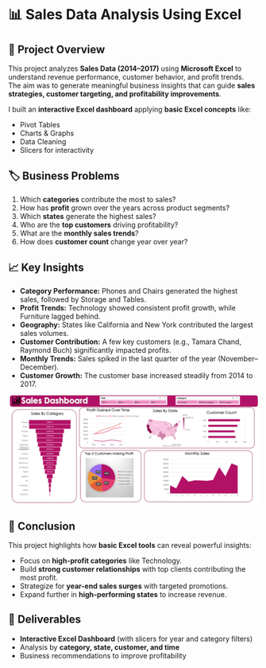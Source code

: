 # 📊 Sales Data Analysis Using Excel

## 🔎 Project Overview
This project analyzes **Sales Data (2014–2017)** using **Microsoft Excel** to understand revenue performance, customer behavior, and profit trends.  
The aim was to generate meaningful business insights that can guide **sales strategies, customer targeting, and profitability improvements**.  

I built an **interactive Excel dashboard** applying **basic Excel concepts** like:
- Pivot Tables  
- Charts & Graphs  
- Data Cleaning  
- Slicers for interactivity  

## 🏷️ Business Problems
1. Which **categories** contribute the most to sales?  
2. How has **profit** grown over the years across product segments?  
3. Which **states** generate the highest sales?  
4. Who are the **top customers** driving profitability?  
5. What are the **monthly sales trends**?  
6. How does **customer count** change year over year?  

## 📈 Key Insights
- **Category Performance:** Phones and Chairs generated the highest sales, followed by Storage and Tables.  
- **Profit Trends:** Technology showed consistent profit growth, while Furniture lagged behind.  
- **Geography:** States like California and New York contributed the largest sales volumes.  
- **Customer Contribution:** A few key customers (e.g., Tamara Chand, Raymond Buch) significantly impacted profits.  
- **Monthly Trends:** Sales spiked in the last quarter of the year (November–December).  
- **Customer Growth:** The customer base increased steadily from 2014 to 2017.


![Image](https://github.com/snigdhasikdar90-arch/Sales-Data-Analysis-/blob/main/Sales%20Data%20Dashboard%20picture.png?raw=true)

  

## 🚀 Conclusion
This project highlights how **basic Excel tools** can reveal powerful insights:  
- Focus on **high-profit categories** like Technology.  
- Build **strong customer relationships** with top clients contributing the most profit.  
- Strategize for **year-end sales surges** with targeted promotions.  
- Expand further in **high-performing states** to increase revenue.  

## 📂 Deliverables
- **Interactive Excel Dashboard** (with slicers for year and category filters)  
- Analysis by **category, state, customer, and time**  
- Business recommendations to improve profitability  



